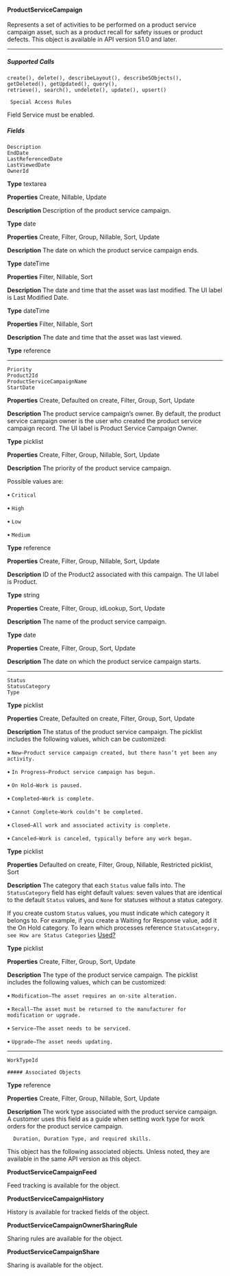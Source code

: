 #### ProductServiceCampaign

Represents a set of activities to be performed on a product service campaign asset, such as a product recall for safety issues or product
defects. This object is available in API version 51.0 and later.


-----

##### Supported Calls
```
create(), delete(), describeLayout(), describeSObjects(), getDeleted(), getUpdated(), query(),
retrieve(), search(), undelete(), update(), upsert()

 Special Access Rules

```
Field Service must be enabled.

##### Fields

```
Description
EndDate
LastReferencedDate
LastViewedDate
OwnerId

```

**Type**
textarea

**Properties**
Create, Nillable, Update

**Description**
Description of the product service campaign.

**Type**
date

**Properties**
Create, Filter, Group, Nillable, Sort, Update

**Description**
The date on which the product service campaign ends.

**Type**
dateTime

**Properties**
Filter, Nillable, Sort

**Description**
The date and time that the asset was last modified. The UI label is Last Modified Date.

**Type**
dateTime

**Properties**
Filter, Nillable, Sort

**Description**
The date and time that the asset was last viewed.

**Type**
reference


-----

```
Priority
Product2Id
ProductServiceCampaignName
StartDate

```

**Properties**
Create, Defaulted on create, Filter, Group, Sort, Update

**Description**
The product service campaign’s owner. By default, the product service campaign owner is
the user who created the product service campaign record. The UI label is Product Service
Campaign Owner.

**Type**
picklist

**Properties**
Create, Filter, Group, Nillable, Sort, Update

**Description**
The priority of the product service campaign.

Possible values are:

**•** `Critical`

**•** `High`

**•** `Low`

**•** `Medium`

**Type**
reference

**Properties**
Create, Filter, Group, Nillable, Sort, Update

**Description**
ID of the Product2 associated with this campaign. The UI label is Product.

**Type**
string

**Properties**
Create, Filter, Group, idLookup, Sort, Update

**Description**
The name of the product service campaign.

**Type**
date

**Properties**
Create, Filter, Group, Sort, Update

**Description**
The date on which the product service campaign starts.


-----

```
Status
StatusCategory
Type

```

**Type**
picklist

**Properties**
Create, Defaulted on create, Filter, Group, Sort, Update

**Description**
The status of the product service campaign. The picklist includes the following values, which
can be customized:

**•** `New—Product service campaign created, but there hasn’t yet been any activity.`

**•** `In Progress—Product service campaign has begun.`

**•** `On Hold—Work is paused.`

**•** `Completed—Work is complete.`

**•** `Cannot Complete—Work couldn’t be completed.`

**•** `Closed—All work and associated activity is complete.`

**•** `Canceled—Work is canceled, typically before any work began.`

**Type**
picklist

**Properties**
Defaulted on create, Filter, Group, Nillable, Restricted picklist, Sort

**Description**
The category that each `Status` value falls into. The `StatusCategory` field has eight
default values: seven values that are identical to the default `Status` values, and `None`
for statuses without a status category.

If you create custom `Status` values, you must indicate which category it belongs to. For
example, if you create a Waiting for Response value, add it the On Hold category.
To learn which processes reference `StatusCategory, see How are Status Categories`
[Used?](https://help.salesforce.com/articleView?id=fs_status_categories.htm&language=en_US)

**Type**
picklist

**Properties**
Create, Filter, Group, Sort, Update

**Description**
The type of the product service campaign. The picklist includes the following values, which
can be customized:

**•** `Modification—The asset requires an on-site alteration.`

**•** `Recall—The asset must be returned to the manufacturer for modification or upgrade.`

**•** `Service—The asset needs to be serviced.`

**•** `Upgrade—The asset needs updating.`


-----

```
WorkTypeId

##### Associated Objects

```

**Type**
reference

**Properties**
Create, Filter, Group, Nillable, Sort, Update

**Description**
The work type associated with the product service campaign. A customer uses this field as
a guide when setting work type for work orders for the product service campaign.
```
  Duration, Duration Type, and required skills.

```

This object has the following associated objects. Unless noted, they are available in the same API version as this object.

**ProductServiceCampaignFeed**

Feed tracking is available for the object.

**ProductServiceCampaignHistory**

History is available for tracked fields of the object.

**ProductServiceCampaignOwnerSharingRule**

Sharing rules are available for the object.

**ProductServiceCampaignShare**

Sharing is available for the object.
